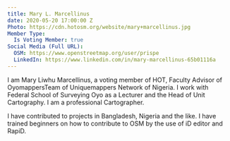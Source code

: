 ```yaml
---
title: Mary L. Marcellinus
date: 2020-05-20 17:00:00 Z
Photo: https://cdn.hotosm.org/website/mary+marcellinus.jpg
Member Type:
  Is Voting Member: true
Social Media (Full URL):
  OSM: https://www.openstreetmap.org/user/prispe
  LinkedIn: https://www.linkedin.com/in/mary-marcellinus-65b01116a
---
```


I am Mary Liwhu Marcellinus, a voting member of HOT, Faculty Advisor of OyomappersTeam of Uniquemappers Network of Nigeria. I work with Federal School of Surveying Oyo as a Lecturer and the Head of Unit Cartography. I am a professional Cartographer.

I have contributed to projects in Bangladesh, Nigeria and the like. I have trained beginners on how to contribute to OSM by the use of iD editor and RapiD.
